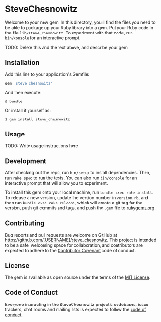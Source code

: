 # SteveChesnowitz

Welcome to your new gem! In this directory, you'll find the files you need to be able to package up your Ruby library into a gem. Put your Ruby code in the file `lib/steve_chesnowitz`. To experiment with that code, run `bin/console` for an interactive prompt.

TODO: Delete this and the text above, and describe your gem

## Installation

Add this line to your application's Gemfile:

```ruby
gem 'steve_chesnowitz'
```

And then execute:

    $ bundle

Or install it yourself as:

    $ gem install steve_chesnowitz

## Usage

TODO: Write usage instructions here

## Development

After checking out the repo, run `bin/setup` to install dependencies. Then, run `rake spec` to run the tests. You can also run `bin/console` for an interactive prompt that will allow you to experiment.

To install this gem onto your local machine, run `bundle exec rake install`. To release a new version, update the version number in `version.rb`, and then run `bundle exec rake release`, which will create a git tag for the version, push git commits and tags, and push the `.gem` file to [rubygems.org](https://rubygems.org).

## Contributing

Bug reports and pull requests are welcome on GitHub at https://github.com/[USERNAME]/steve_chesnowitz. This project is intended to be a safe, welcoming space for collaboration, and contributors are expected to adhere to the [Contributor Covenant](http://contributor-covenant.org) code of conduct.

## License

The gem is available as open source under the terms of the [MIT License](https://opensource.org/licenses/MIT).

## Code of Conduct

Everyone interacting in the SteveChesnowitz project’s codebases, issue trackers, chat rooms and mailing lists is expected to follow the [code of conduct](https://github.com/[USERNAME]/steve_chesnowitz/blob/master/CODE_OF_CONDUCT.md).
